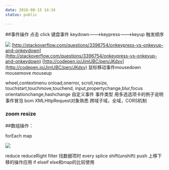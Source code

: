 ```yaml
---
date: 2016-08-15 14:34
status: public

---
```


##事件操作
点击 click
键盘事件 keydown--->keypress--->keyup 触发顺序

![](~/21-19-25.jpg)
[http://stackoverflow.com/questions/3396754/onkeypress-vs-onkeyup-and-onkeydown](http://stackoverflow.com/questions/3396754/onkeypress-vs-onkeyup-and-onkeydown)
[http://codepen.io/JimUBC/pen/JKdxv](http://codepen.io/JimUBC/pen/JKdxv)
鼠标移动事件mousedown mousemove mouseup

wheel,contextmenu
onload,onerror,
scroll,resize,
touchstart,touchmove,touchend,
input,propertychange,blur,focus
orientationchange,hashchange
自定义事件
事件类型
用多选选项卡的例子说明事件冒泡
bom XMLHttpRequest对象熟悉
跨域子域，全域，CORS机制

### zoom resize

##数组操作：

forEach
map

![](~/14-45-00.jpg)

reduce
reduceRight
filter 找数据项时
every
splice
shift(unshift)
push
上移下移的操作应用
if elseif else和map的比较使用